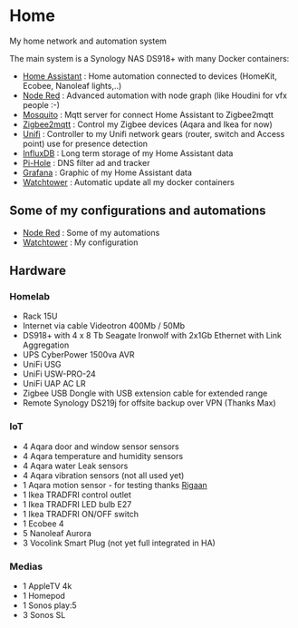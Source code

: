 # Home
My home network and automation system

The main system is a Synology NAS DS918+ with many Docker containers:

- [Home Assistant](https://registry.hub.docker.com/r/homeassistant/home-assistant) : Home automation connected to devices (HomeKit, Ecobee, Nanoleaf lights,..)
- [Node Red](https://registry.hub.docker.com/r/nodered/node-red/) : Advanced automation with node graph (like Houdini for vfx people :-)
- [Mosquito](https://registry.hub.docker.com/_/eclipse-mosquitto/) : Mqtt server for connect Home Assistant to Zigbee2mqtt
- [Zigbee2mqtt](https://registry.hub.docker.com/r/koenkk/zigbee2mqtt/) : Control my Zigbee devices (Aqara and Ikea for now)
- [Unifi](https://registry.hub.docker.com/r/jacobalberty/unifi/) : Controller to my Unifi network gears (router, switch and Access point) use for presence detection
- [InfluxDB](https://registry.hub.docker.com/_/influxdb/) : Long term storage of my Home Assistant data
- [Pi-Hole](https://registry.hub.docker.com/r/pihole/pihole/) : DNS filter ad and tracker
- [Grafana](https://registry.hub.docker.com/r/grafana/grafana/) : Graphic of my Home Assistant data
- [Watchtower](https://registry.hub.docker.com/r/containrrr/watchtower/) : Automatic update all my docker containers

## Some of my configurations and automations ##

- [Node Red](NodeRed) : Some of my automations
- [Watchtower](Watchtower) : My configuration

## Hardware ##
### Homelab ###
- ⁠Rack 15U
- Internet via cable Videotron 400Mb / 50Mb
- DS918+ with 4 x 8 Tb Seagate Ironwolf with 2x1Gb Ethernet with ⁠⁠Link Aggregation
- UPS CyberPower 1500va AVR
- UniFi USG
- UniFi USW-PRO-24
- ⁠UniFi UAP AC LR
- Zigbee USB Dongle with USB extension cable for extended range
- Remote Synology DS219j for offsite backup over VPN (Thanks Max)

### IoT ### 
- 4 Aqara door and window sensor sensors
- 4 Aqara temperature and humidity sensors
- 4 Aqara water Leak sensors
- 4 Aqara vibration sensors (not all used yet)
- 1 Aqara motion sensor - for testing thanks [Rigaan](https://github.com/rigann/)
- 1 Ikea TRADFRI control outlet
- 1 Ikea TRADFRI LED bulb E27
- 1 Ikea TRADFRI ON/OFF switch
- 1 Ecobee 4
- 5 Nanoleaf Aurora
- 3 Vocolink Smart Plug (not yet full integrated in HA)

### Medias ###
- 1 AppleTV 4k
- 1 Homepod
- 1 Sonos play:5
- 3 Sonos SL  
  
